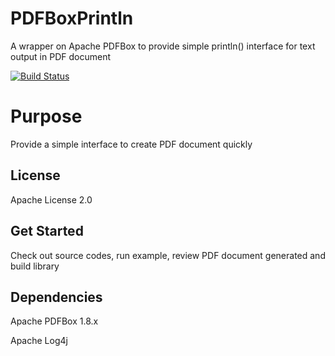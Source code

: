 # PDFBoxPrintln
A wrapper on Apache PDFBox to provide simple println() interface for text output in PDF document

[![Build Status](https://travis-ci.org/momogentoo/PDFBoxPrintln.svg?branch=master)](https://travis-ci.org/momogentoo/PDFBoxPrintln)

Purpose
=============
Provide a simple interface to create PDF document quickly

License
-------------
Apache License 2.0

Get Started
-------------
Check out source codes, run example, review PDF document generated and build library 

Dependencies
-------------
Apache PDFBox 1.8.x

Apache Log4j

